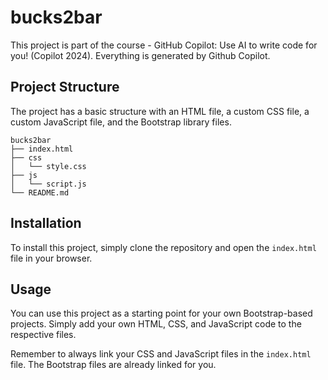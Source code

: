 # bucks2bar

This project is part of the course - GitHub Copilot: Use AI to write code for you! (Copilot 2024).
Everything is generated by Github Copilot.

## Project Structure

The project has a basic structure with an HTML file, a custom CSS file, a custom JavaScript file, and the Bootstrap library files.

```
bucks2bar
├── index.html
├── css
│   └── style.css
├── js
│   └── script.js
└── README.md
```

## Installation

To install this project, simply clone the repository and open the `index.html` file in your browser.

## Usage

You can use this project as a starting point for your own Bootstrap-based projects. Simply add your own HTML, CSS, and JavaScript code to the respective files. 

Remember to always link your CSS and JavaScript files in the `index.html` file. The Bootstrap files are already linked for you.